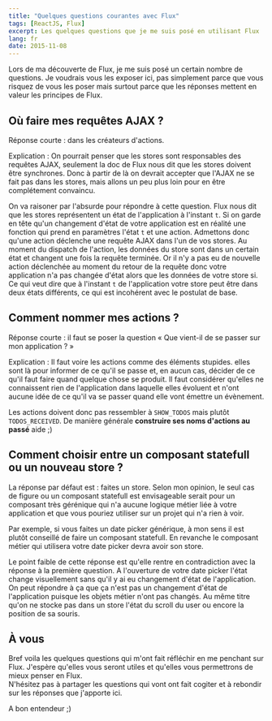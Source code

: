 ```yaml
---
title: "Quelques questions courantes avec Flux"
tags: [ReactJS, Flux]
excerpt: Les quelques questions que je me suis posé en utilisant Flux
lang: fr
date: 2015-11-08
---
```


Lors de ma découverte de Flux, je me suis posé un certain nombre de questions. Je voudrais vous les exposer ici, pas simplement parce que vous risquez de vous les poser mais surtout parce que les réponses mettent en valeur les principes de Flux.

## Où faire mes requêtes AJAX ?

Réponse courte : dans les créateurs d'actions.

Explication : On pourrait penser que les stores sont responsables des requêtes AJAX, seulement la doc de Flux nous dit que les stores doivent être synchrones. Donc à partir de là on devrait accepter que l'AJAX ne se fait pas dans les stores, mais allons un peu plus loin pour en être complétement convaincu.  

On va raisoner par l'absurde pour répondre à cette question. Flux nous dit que les stores représentent un état de l'application à l'instant `t`. Si on garde en tête qu'un changement d'état de votre application est en réalité une fonction qui prend en paramètres l'état `t` et une action. Admettons donc qu'une action déclenche une requête AJAX dans l'un de vos stores. Au moment du dispatch de l'action, les données du store sont dans un certain état et changent une fois la requête terminée. Or il n'y a pas eu de nouvelle action déclenchée au moment du retour de la requête donc votre application n'a pas changée d'état alors que les données de votre store si. Ce qui veut dire que à l'instant `t` de l'application votre store peut être dans deux états différents, ce qui est incohérent avec le postulat de base.

## Comment nommer mes actions ?

Réponse courte : il faut se poser la question « Que vient-il de se passer sur mon application ? »

Explication : Il faut voire les actions comme des éléments stupides. elles sont là pour informer de ce qu'il se passe et, en aucun cas, décider de ce qu'il faut faire quand quelque chose se produit. Il faut considérer qu'elles ne connaissent rien de l'application dans laquelle elles évoluent et n'ont aucune idée de ce qu'il va se passer quand elle vont émettre un évènement.

Les actions doivent donc pas ressembler à `SHOW_TODOS` mais plutôt `TODOS_RECEIVED`. De manière générale **construire ses noms d'actions au passé** aide ;)

## Comment choisir entre un composant statefull ou un nouveau store ?

La réponse par défaut est : faites un store. Selon mon opinion, le seul cas de figure ou un composant statefull est envisageable serait pour un composant très gérénique qui n'a aucune logique métier liée à votre application et que vous pouriez utiliser sur un projet qui n'a rien à voir.

Par exemple, si vous faites un date picker générique, à mon sens il est plutôt conseillé de faire un composant statefull. En revanche le composant métier qui utilisera votre date picker devra avoir son store.

Le point faible de cette réponse est qu'elle rentre en contradiction avec la réponse à la première question. A l'ouverture de votre date picker l'état change visuellement sans qu'il y ai eu changement d'état de l'application.  
On peut répondre à ça que ça n'est pas un changement d'état de l'application puisque les objets métier n'ont pas changés. Au même titre qu'on ne stocke pas dans un store l'état du scroll du user ou encore la position de sa souris.

## À vous
Bref voila les quelques questions qui m'ont fait réfléchir en me penchant sur Flux. J'espère qu'elles vous seront utiles et qu'elles vous permettrons de mieux penser en Flux.  
N'hésitez pas à partager les questions qui vont ont fait cogiter et à rebondir sur les réponses que j'apporte ici.

A bon entendeur ;)

